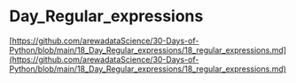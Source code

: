 # Day_Regular_expressions
[https://github.com/arewadataScience/30-Days-of-Python/blob/main/18_Day_Regular_expressions/18_regular_expressions.md](https://github.com/arewadataScience/30-Days-of-Python/blob/main/18_Day_Regular_expressions/18_regular_expressions.md)